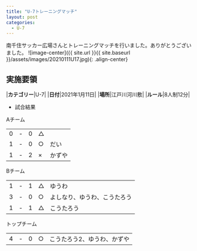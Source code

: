 ```yaml
---
title: "U-7トレーニングマッチ"
layout: post
categories:
  - U-7
---
```


南千住サッカー広場さんとトレーニングマッチを行いました。ありがとうございました。
![image-center]({{ site.url }}{{ site.baseurl }}/assets/images/20210111U17.jpg){: .align-center}

## 実施要領

|**カテゴリー**|U-7|
|**日付**|2021年1月11日|
|**場所**|江戸川河川敷|
|**ルール**|8人制12分|

* 試合結果

Aチーム

|   |    |         |    | |
|:-:|:--:|:--:|:--------|:-|
|    0| - |   0|△||
|    1| - |   0|○|だい|
|    1| - |   2|×|かずや|

Bチーム

|   |    |         |    | |
|:-:|:--:|:--:|:--------|:-|
|    1| - |   1|△|ゆうわ|
|    3| - |   0|○|よしなり、ゆうわ、こうたろう|
|    1| - |   1|△|こうたろう|

トップチーム

|   |    |         |    | |
|:-:|:--:|:--:|:--------|:-|
|    4| - |   0|○|こうたろう2、ゆうわ、かずや|

